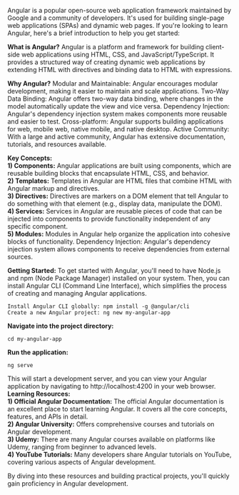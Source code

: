 Angular is a popular open-source web application framework maintained by Google and a community of developers. 
It's used for building single-page web applications (SPAs) and dynamic web pages. If you're looking to learn Angular, here's a brief introduction to help you get started:

**What is Angular?**
Angular is a platform and framework for building client-side web applications using HTML, CSS, and JavaScript/TypeScript. It provides a structured way of creating dynamic web applications by extending HTML with directives and binding data to HTML with expressions.

**Why Angular?**
    Modular and Maintainable: Angular encourages modular development, making it easier to maintain and scale applications.
    Two-Way Data Binding: Angular offers two-way data binding, where changes in the model automatically update the view and vice versa.
    Dependency Injection: Angular's dependency injection system makes components more reusable and easier to test.
    Cross-platform: Angular supports building applications for web, mobile web, native mobile, and native desktop.
    Active Community: With a large and active community, Angular has extensive documentation, tutorials, and resources available.

**Key Concepts:**
  **<br>  1) Components:** Angular applications are built using components, which are reusable building blocks that encapsulate HTML, CSS, and behavior.
  **<br>  2) Templates:** Templates in Angular are HTML files that combine HTML with Angular markup and directives.
  **<br>  3) Directives:** Directives are markers on a DOM element that tell Angular to do something with that element (e.g., display data, manipulate the DOM).
  **<br>  4) Services:** Services in Angular are reusable pieces of code that can be injected into components to provide functionality independent of any specific component.
  **<br>  5) Modules:** Modules in Angular help organize the application into cohesive blocks of functionality.
    Dependency Injection: Angular's dependency injection system allows components to receive dependencies from external sources.

**Getting Started:**
To get started with Angular, you'll need to have Node.js and npm (Node Package Manager) installed on your system. Then, you can install Angular CLI (Command Line Interface), which simplifies the process of creating and managing Angular applications.

    Install Angular CLI globally: npm install -g @angular/cli
    Create a new Angular project: ng new my-angular-app

**Navigate into the project directory:**

    cd my-angular-app

**Run the application:**

    ng serve

This will start a development server, and you can view your Angular application by navigating to http://localhost:4200 in your web browser.
**<br>Learning Resources:**
**<br>  1) Official Angular Documentation:** The official Angular documentation is an excellent place to start learning Angular. It covers all the core concepts, features, and APIs in detail.
**<br>  2) Angular University:** Offers comprehensive courses and tutorials on Angular development.
**<br>  3) Udemy:** There are many Angular courses available on platforms like Udemy, ranging from beginner to advanced levels.
**<br>  4) YouTube Tutorials:** Many developers share Angular tutorials on YouTube, covering various aspects of Angular development.

By diving into these resources and building practical projects, you'll quickly gain proficiency in Angular development.
